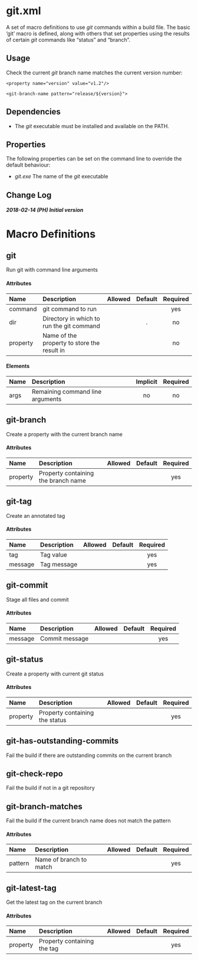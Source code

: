 # git.xml

A set of macro definitions to use *git* commands within a build file.
The basic ‘git’ macro is defined, along with others that set properties
using the results of certain *git* commands like “status” and “branch”.

## Usage

Check the current *git* branch name matches the current version number:

    <property name="version" value="v1.2"/>
    
    <git-branch-name pattern="release/${version}">

## Dependencies

  - The *git* executable must be installed and available on the PATH.

## Properties

The following properties can be set on the command line to override the
default behaviour:

  - *git.exe* The name of the *git* executable

## Change Log

##### 2018-02-14 (PH) Initial version

# Macro Definitions

## git

Run git with command line
arguments

#### Attributes

| Name     | Description                                 | Allowed | Default | Required |
| :------- | :------------------------------------------ | :------ | :-----: | :------: |
| command  | git command to run                          |         |         |   yes    |
| dir      | Directory in which to run the git command   |         |    .    |    no    |
| property | Name of the property to store the result in |         |         |    no    |

#### Elements

| Name | Description                      | Implicit | Required |
| :--- | :------------------------------- | :------: | :------: |
| args | Remaining command line arguments |    no    |    no    |

## git-branch

Create a property with the current branch
name

#### Attributes

| Name     | Description                         | Allowed | Default | Required |
| :------- | :---------------------------------- | :------ | :-----: | :------: |
| property | Property containing the branch name |         |         |   yes    |

## git-tag

Create an annotated tag

#### Attributes

| Name    | Description | Allowed | Default | Required |
| :------ | :---------- | :------ | :-----: | :------: |
| tag     | Tag value   |         |         |   yes    |
| message | Tag message |         |         |   yes    |

## git-commit

Stage all files and commit

#### Attributes

| Name    | Description    | Allowed | Default | Required |
| :------ | :------------- | :------ | :-----: | :------: |
| message | Commit message |         |         |   yes    |

## git-status

Create a property with current git
status

#### Attributes

| Name     | Description                    | Allowed | Default | Required |
| :------- | :----------------------------- | :------ | :-----: | :------: |
| property | Property containing the status |         |         |   yes    |

## git-has-outstanding-commits

Fail the build if there are outstanding commits on the current branch

## git-check-repo

Fail the build if not in a git repository

## git-branch-matches

Fail the build if the current branch name does not match the pattern

#### Attributes

| Name    | Description             | Allowed | Default | Required |
| :------ | :---------------------- | :------ | :-----: | :------: |
| pattern | Name of branch to match |         |         |   yes    |

## git-latest-tag

Get the latest tag on the current
branch

#### Attributes

| Name     | Description                 | Allowed | Default | Required |
| :------- | :-------------------------- | :------ | :-----: | :------: |
| property | Property containing the tag |         |         |   yes    |
